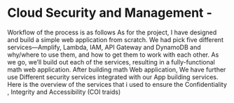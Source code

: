 # Cloud Security and Management -


Workflow of the process is as follows As for the project, I have designed and build a simple web application from scratch. We had 
pick five different services—Amplify, Lambda, IAM, API Gateway and DynamoDB and 
why/where to use them, and how to get them to work with each other. As we go, we’ll build 
out each of the services, resulting in a fully-functional math web application. After building 
math Web application, We have further use Different security services integrated with our App 
building services. Here is the overview of the services that i used to ensure the Confidentiality 
, Integrity and Accessibility (COI traids)
